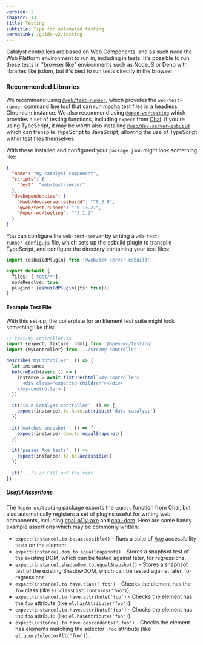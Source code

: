 ```yaml
---
version: 2
chapter: 13
title: Testing
subtitle: Tips for automated testing
permalink: /guide-v2/testing
---
```


Catalyst controllers are based on Web Components, and as such need the Web Platform environment to run in, including in tests. It's possible to run these tests in "browser like" environments such as NodeJS or Deno with libraries like jsdom, but it's best to run tests directly in the browser.

### Recommended Libraries

We recommend using [`@web/test-runner`](https://modern-web.dev/docs/test-runner/overview/), which provides the `web-test-runner` command line tool that can run [mocha](https://mochajs.org/) test files in a headless Chromium instance. We also recommend using [`@open-wc/testing`](https://open-wc.org/docs/testing/testing-package/) which provides a set of testing functions, including `expect` from [Chai](https://www.chaijs.com/api/bdd/). If you're using TypeScript, it may be worth also installing [`@web/dev-server-esbuild`](https://modern-web.dev/docs/dev-server/overview/) which can transpile TypeScript to JavaScript, allowing the use of TypeScript within test files themselves.

With these installed and configured your `package.json` might look something like:

```json
{
  "name": "my-catalyst-component",
  "scripts": {
    "test": "web-test-server"
  },
  "devDependencies": {
    "@web/dev-server-esbuild": "^0.3.0",
    "@web/test-runner": "^0.13.27",
    "@open-wc/testing": "^3.1.2"
  }
}
```

You can configure the `web-test-server` by writing a `web-test-runner.config.js` file, which sets up the esbuild plugin to transpile TypeScript, and configure the directory containing your test files: 

```typescript
import {esbuildPlugin} from '@web/dev-server-esbuild'

export default {
  files: ['test/*'],
  nodeResolve: true,
  plugins: [esbuildPlugin({ts: true})]
}
```

#### Example Test File

With this set-up, the boilerplate for an Element test suite might look something like this:

```typescript
// test/my-controller.ts
import {expect, fixture, html} from '@open-wc/testing'
import {MyController} from '../src/my-controller'

describe('MyController', () => {
  let instance
  beforeEach(async () => {
    instance = await fixture(html`<my-controller>
      <div class="expected-children"></div>
    </my-controller>`)
  })

  it('is a Catalyst controller', () => {
    expect(instance).to.have.attribute('data-catalyst')
  })
  
  it('matches snapshot', () => {
    expect(instance).dom.to.equalSnapshot()
  })
  
  it('passes Axe tests', () => 
    expect(instance).to.be.accessible()
  })
  
  it('...') // Fill out the rest
})
```

##### Useful Assertions

The `@open-wc/testing` package exports the `expect` function from Chai, but also automatically registers a set of plugins useful for writing web components, including [chai-a11y-axe](https://www.npmjs.com/package/chai-a11y-axe) and [chai-dom](https://www.npmjs.com/package/chai-dom). Here are some handy example assertions which may be commonly written:


- `expect(instance).to.be.accessible()` - Runs a suite of [Axe](https://www.npmjs.com/package/axe) accessibility tests on the element.
- `expect(instance).dom.to.equalSnapshot()` - Stores a snaphsot test of the existing DOM, which can be tested against later, for regressions.
- `expect(instance).shadowDom.to.equalSnapshot()` - Stores a snaphsot test of the existing ShadowDOM, which can be tested against later, for regressions.
- `expect(instance).to.have.class('foo')` - Checks the element has the `foo` class (like `el.classList.contains('foo')`).
- `expect(instance).to.have.attribute('foo')` - Checks the element has the `foo` attribute (like `el.hasAttribute('foo')`).
- `expect(instance).to.have.attribute('foo')` - Checks the element has the `foo` attribute (like `el.hasAttribute('foo')`).
- `expect(instance).to.have.descendants('.foo')` - Checks the element has elements matching the selector `.foo` attribute (like `el.querySelectorAll('foo')`).

